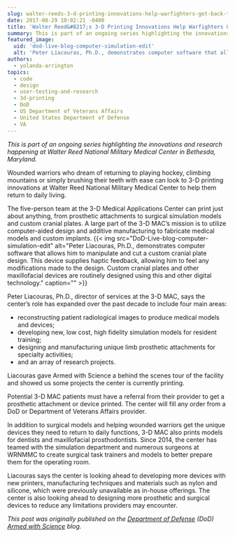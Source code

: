 ```yaml
---
slug: walter-reeds-3-d-printing-innovations-help-warfighters-get-back-to-life
date: 2017-08-29 10:02:21 -0400
title: 'Walter Reed&#8217;s 3-D Printing Innovations Help Warfighters Get Back to Life'
summary: This is part of an ongoing series highlighting the innovations and research happening at Walter Reed National Military Medical Center in Bethesda, Maryland. Wounded warriors who dream of returning to playing hockey, climbing mountains or simply brushing their teeth with ease can look to 3-D printing innovations at Walter Reed National Military Medical Center to
featured_image:
  uid: 'dod-live-blog-computer-simulation-edit'
  alt: 'Peter Liacouras, Ph.D., demonstrates computer software that allows him to manipulate and cut a custom cranial plate design.'
authors:
  - yolanda-arrington
topics:
  - code
  - design
  - user-testing-and-research
  - 3d-printing
  - DoD
  - US Department of Veterans Affairs
  - United States Department of Defense
  - VA
---
```


_This is part of an ongoing series highlighting the innovations and research happening at Walter Reed National Military Medical Center in Bethesda, Maryland._

Wounded warriors who dream of returning to playing hockey, climbing mountains or simply brushing their teeth with ease can look to 3-D printing innovations at Walter Reed National Military Medical Center to help them return to daily living.

The five-person team at the 3-D Medical Applications Center can print just about anything, from prosthetic attachments to surgical simulation models and custom cranial plates. A large part of the 3-D MAC’s mission is to utilize computer-aided design and additive manufacturing to fabricate medical models and custom implants. {{< img src="DoD-Live-blog-computer-simulation-edit" alt="Peter Liacouras, Ph.D., demonstrates computer software that allows him to manipulate and cut a custom cranial plate design. This device supplies haptic feedback, allowing him to feel any modifications made to the design. Custom cranial plates and other maxillofacial devices are routinely designed using this and other digital technology." caption="" >}}

Peter Liacouras, Ph.D., director of services at the 3-D MAC, says the center’s role has expanded over the past decade to include four main areas:

  * reconstructing patient radiological images to produce medical models and devices;
  * developing new, low cost, high fidelity simulation models for resident training;
  * designing and manufacturing unique limb prosthetic attachments for specialty activities;
  * and an array of research projects.

Liacouras gave Armed with Science a behind the scenes tour of the facility and showed us some projects the center is currently printing.



Potential 3-D MAC patients must have a referral from their provider to get a prosthetic attachment or device printed. The center will fill any order from a DoD or Department of Veterans Affairs provider.

In addition to surgical models and helping wounded warriors get the unique devices they need to return to daily functions, 3-D MAC also prints models for dentists and maxillofacial prosthodontists. Since 2014, the center has teamed with the simulation department and numerous surgeons at WRNMMC to create surgical task trainers and models to better prepare them for the operating room.

Liacouras says the center is looking ahead to developing more devices with new printers, manufacturing techniques and materials such as nylon and silicone, which were previously unavailable as in-house offerings. The center is also looking ahead to designing more prosthetic and surgical devices to reduce any limitations providers may encounter.

_This post was originally published on the [Department of Defense](https://www.defense.gov/) (DoD) [Armed with Science](http://science.dodlive.mil/2017/08/14/walter-reeds-3-d-printing-innovations-help-warfighters-get-back-to-life/) blog._
